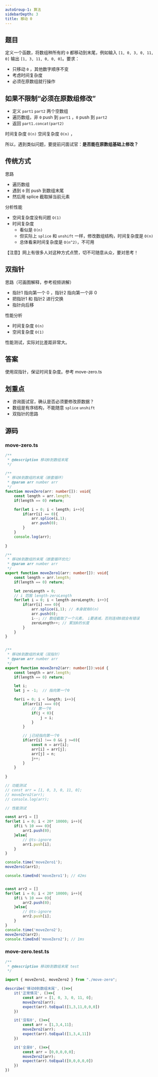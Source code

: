```yaml
---
autoGroup-1: 算法
sidebarDepth: 3
title: 移动 0
---
```


## 题目

定义一个函数，将数组种所有的 `0` 都移动到末尾，例如输入 `[1, 0, 3, 0, 11, 0]` 输出 `[1, 3, 11, 0, 0, 0]`。要求：
- 只移动 `0` ，其他数字顺序不变
- 考虑时间复杂度
- 必须在原数组就行操作

## 如果不限制“必须在原数组修改”

- 定义 `part1` `part2` 两个空数组
- 遍历数组，非 `0` push 到 `part1` ，`0` push 到 `part2`
- 返回 `part1.concat(part2)`

时间复杂度 `O(n)` 空间复杂度 `O(n)` ，

所以，遇到类似问题，要提前问面试官：**是否能在原数组基础上修改？**

## 传统方式

思路
- 遍历数组
- 遇到 `0` 则 push 到数组末尾
- 然后用 splice 截取掉当前元素

分析性能
- 空间复杂度没有问题 `O(1)`
- 时间复杂度
    - 看似是 `O(n)`
    - 但实际上 `splice` 和 `unshift` 一样，修改数组结构，时间复杂度是 `O(n)`
    - 总体看来时间复杂度是 `O(n^2)`，不可用

【注意】网上有很多人对这种方式点赞，切不可随意从众，要对思考！

## 双指针

思路（可画图解释，参考视频讲解）
- 指针1 指向第一个 0 ，指针2 指向第一个非 0
- 把指针1 和 指针2 进行交换
- 指针向后移

性能分析
- 时间复杂度 `O(n)`
- 空间复杂度 `O(1)`

性能测试，实际对比差距非常大。

## 答案

使用双指针，保证时间复杂度。参考 move-zero.ts

## 划重点

- 咨询面试官，确认是否必须要修改原数据？
- 数组是有序结构，不能随意 `splice` `unshift`
- 双指针的思路


## 源码
### move-zero.ts
```typescript
/**
 * @description 移动0到数组末尾
 */

/**
 * 移动0到数组的末尾（嵌套循环）
 * @param arr number arr
 */
function moveZero(arr: number[]): void{
    const length = arr.length;
    if(length == 0) return;

    for(let i = 0; i < length; i++){
        if(arr[i] == 0){
            arr.splice(i,1);
            arr.push(0);
        }
    }
    console.log(arr);
    
}

/**
 * 移动0到数组的末尾（嵌套循环优化）
 * @param arr number arr
 */
export function moveZero1(arr: number[]): void{
    const length = arr.length;
    if(length == 0) return;

    let zeroLength = 0;
    // i 范围 length-zeroLength
    for(let i = 0; i < length-zeroLength; i++){
        if(arr[i] === 0){
            arr.splice(i,1); // 本身就有O(n)
            arr.push(0);
            i--; // 数组截取了一个元素， i要递减，否则连续0就会有错误
            zeroLength++; // 累加0的长度
        }
    }
}


/**
 * 移动0到数组的末尾（双指针）
 * @param arr number arr
 */
export function moveZero2(arr: number[]):void {
    const length = arr.length;
    if(length == 0) return;

    let i;
    let j = -1;  // 指向第一个0

    for(i = 0; i < length; i++){
        if(arr[i] === 0){
            // 第一个0
            if(j < 0){
                j = i;
            }
        }

        // j已经指向第一个0
        if(arr[i] !== 0 && j >=0){
            const n = arr[i];
            arr[i] = arr[j];
            arr[j] = n;
            j++;
        }
    }
    
}

// 功能测试
// const arr = [1, 0, 3, 0, 11, 0];
// moveZero2(arr);
// console.log(arr);

// 性能测试

const arr1 = []
for(let i = 0; i < 20* 10000; i++){
    if(i % 10 === 0){
        arr1.push(0);
    }else{
        // @ts-ignore
        arr1.push[i];
    }
}

console.time('moveZero1');
moveZero1(arr1);

console.timeEnd('moveZero1'); // 42ms


const arr2 = []
for(let i = 0; i < 20* 10000; i++){
    if(i % 10 === 0){
        arr2.push(0);
    }else{
        // @ts-ignore
        arr2.push[i];
    }
}
console.time('moveZero2');
moveZero2(arr2);
console.timeEnd('moveZero2'); // 1ms
```

### move-zero.test.ts
```typescript
/**
 * @description 移动0到数组末尾 test
 */

import { moveZero1, moveZero2 } from "./move-zero";

describe('移动0到数组末尾', ()=>{
    it('正常情况', ()=>{
        const arr = [1, 0, 3, 0, 11, 0];
        moveZero2(arr);
        expect(arr).toEqual([1,3,11,0,0,0])
    })

    it('没有0', ()=>{
        const arr = [1,3,4,11];
        moveZero2(arr);
        expect(arr).toEqual([1,3,4,11])
    })

    it('全是0', ()=>{
        const arr = [0,0,0,0,0];
        moveZero2(arr);
        expect(arr).toEqual([0,0,0,0,0])
    })
})
```